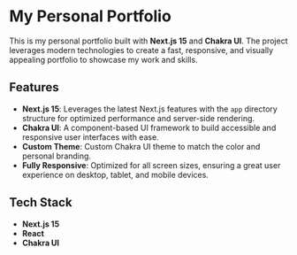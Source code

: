 # My Personal Portfolio

This is my personal portfolio built with **Next.js 15** and **Chakra UI**. The project leverages modern technologies to create a fast, responsive, and visually appealing portfolio to showcase my work and skills.

## Features

- **Next.js 15**: Leverages the latest Next.js features with the `app` directory structure for optimized performance and server-side rendering.
- **Chakra UI**: A component-based UI framework to build accessible and responsive user interfaces with ease.
- **Custom Theme**: Custom Chakra UI theme to match the color and personal branding.
- **Fully Responsive**: Optimized for all screen sizes, ensuring a great user experience on desktop, tablet, and mobile devices.

## Tech Stack

- **Next.js 15**
- **React**
- **Chakra UI** 
